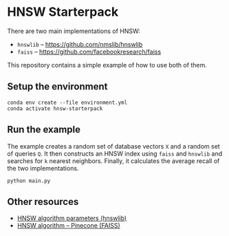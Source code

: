 # HNSW Starterpack

There are two main implementations of HNSW:
- `hnswlib` – https://github.com/nmslib/hnswlib
- `faiss` – https://github.com/facebookresearch/faiss

This repository contains a simple example of how to use both of them.

## Setup the environment

```shell
conda env create --file environment.yml
conda activate hnsw-starterpack
```

## Run the example

The example creates a random set of database vectors `X` and a random set of queries `Q`.
It then constructs an HNSW index using `faiss` and `hnswlib` and searches for `k` nearest neighbors.
Finally, it calculates the average recall of the two implementations.

```shell
python main.py
```

## Other resources

- [HNSW algorithm parameters (hnswlib)](https://github.com/nmslib/hnswlib/blob/master/ALGO_PARAMS.md)
- [HNSW algorithm – Pinecone (FAISS)](https://www.pinecone.io/learn/series/faiss/hnsw/)
